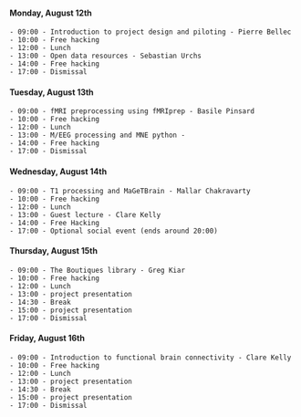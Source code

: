 #### Monday, August 12th
    - 09:00 - Introduction to project design and piloting - Pierre Bellec
    - 10:00 - Free hacking
    - 12:00 - Lunch
    - 13:00 - Open data resources - Sebastian Urchs
    - 14:00 - Free hacking
    - 17:00 - Dismissal

#### Tuesday, August 13th
    - 09:00 - fMRI preprocessing using fMRIprep - Basile Pinsard
    - 10:00 - Free hacking
    - 12:00 - Lunch
    - 13:00 - M/EEG processing and MNE python -
    - 14:00 - Free hacking
    - 17:00 - Dismissal

#### Wednesday, August 14th
    - 09:00 - T1 processing and MaGeTBrain - Mallar Chakravarty
    - 10:00 - Free hacking
    - 12:00 - Lunch
    - 13:00 - Guest lecture - Clare Kelly
    - 14:00 - Free Hacking
    - 17:00 - Optional social event (ends around 20:00)

#### Thursday, August 15th
    - 09:00 - The Boutiques library - Greg Kiar
    - 10:00 - Free hacking
    - 12:00 - Lunch
    - 13:00 - project presentation
    - 14:30 - Break
    - 15:00 - project presentation
    - 17:00 - Dismissal

#### Friday, August 16th
    - 09:00 - Introduction to functional brain connectivity - Clare Kelly
    - 10:00 - Free hacking
    - 12:00 - Lunch
    - 13:00 - project presentation
    - 14:30 - Break
    - 15:00 - project presentation
    - 17:00 - Dismissal
